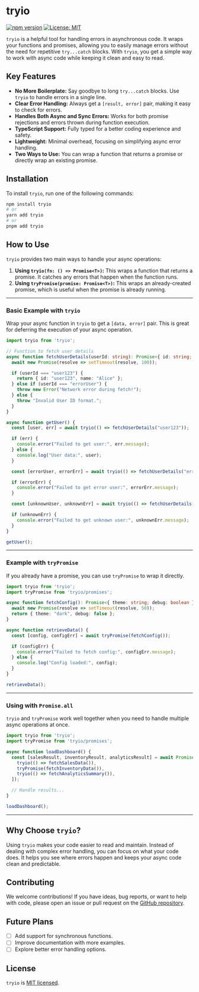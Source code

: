 # tryio

[![npm version](https://badge.fury.io/js/tryio.svg)](https://www.npmjs.com/package/tryio)
[![License: MIT](https://img.shields.io/badge/License-MIT-yellow.svg)](https://opensource.org/licenses/MIT)

`tryio` is a helpful tool for handling errors in asynchronous code. It wraps your functions and promises, allowing you to easily manage errors without the need for repetitive `try...catch` blocks. With `tryio`, you get a simple way to work with async code while keeping it clean and easy to read.

## Key Features

- **No More Boilerplate:** Say goodbye to long `try...catch` blocks. Use `tryio` to handle errors in a single line.
- **Clear Error Handling:** Always get a `[result, error]` pair, making it easy to check for errors.
- **Handles Both Async and Sync Errors:** Works for both promise rejections and errors thrown during function execution.
- **TypeScript Support:** Fully typed for a better coding experience and safety.
- **Lightweight:** Minimal overhead, focusing on simplifying async error handling.
- **Two Ways to Use:** You can wrap a function that returns a promise or directly wrap an existing promise.

## Installation

To install `tryio`, run one of the following commands:

```bash
npm install tryio
# or
yarn add tryio
# or
pnpm add tryio
```

## How to Use

`tryio` provides two main ways to handle your async operations:

1. **Using `tryio(fn: () => Promise<T>)`:** This wraps a function that returns a promise. It catches any errors that happen when the function runs.
2. **Using `tryPromise(promise: Promise<T>)`:** This wraps an already-created promise, which is useful when the promise is already running.

---

### Basic Example with `tryio`

Wrap your async function in `tryio` to get a `[data, error]` pair. This is great for deferring the execution of your async operation.

```typescript
import tryio from 'tryio';

// Function to fetch user details
async function fetchUserDetails(userId: string): Promise<{ id: string; name: string }> {
  await new Promise(resolve => setTimeout(resolve, 100));

  if (userId === "user123") {
    return { id: "user123", name: "Alice" };
  } else if (userId === "errorUser") {
    throw new Error("Network error during fetch!");
  } else {
    throw "Invalid User ID format.";
  }
}

async function getUser() {
  const [user, err] = await tryio(() => fetchUserDetails("user123"));

  if (err) {
    console.error("Failed to get user:", err.message);
  } else {
    console.log("User data:", user);
  }

  const [errorUser, errorErr] = await tryio(() => fetchUserDetails("errorUser"));

  if (errorErr) {
    console.error("Failed to get error user:", errorErr.message);
  }

  const [unknownUser, unknownErr] = await tryio(() => fetchUserDetails("unknownUser"));

  if (unknownErr) {
    console.error("Failed to get unknown user:", unknownErr.message);
  }
}

getUser();
```

---

### Example with `tryPromise`

If you already have a promise, you can use `tryPromise` to wrap it directly.

```typescript
import tryio from 'tryio';
import tryPromise from 'tryio/promises';

async function fetchConfig(): Promise<{ theme: string; debug: boolean }> {
  await new Promise(resolve => setTimeout(resolve, 50));
  return { theme: "dark", debug: false };
}

async function retrieveData() {
  const [config, configErr] = await tryPromise(fetchConfig());

  if (configErr) {
    console.error("Failed to fetch config:", configErr.message);
  } else {
    console.log("Config loaded:", config);
  }
}

retrieveData();
```

---

### Using with `Promise.all`

`tryio` and `tryPromise` work well together when you need to handle multiple async operations at once.

```typescript
import tryio from 'tryio';
import tryPromise from 'tryio/promises';

async function loadDashboard() {
  const [salesResult, inventoryResult, analyticsResult] = await Promise.all([
    tryio(() => fetchSalesData()),
    tryPromise(fetchInventoryData()),
    tryio(() => fetchAnalyticsSummary()),
  ]);

  // Handle results...
}

loadDashboard();
```

---

## Why Choose `tryio`?

Using `tryio` makes your code easier to read and maintain. Instead of dealing with complex error handling, you can focus on what your code does. It helps you see where errors happen and keeps your async code clean and predictable.

## Contributing

We welcome contributions! If you have ideas, bug reports, or want to help with code, please open an issue or pull request on the [GitHub repository](https://github.com/EllyBax/tryio.git).

## Future Plans

- [ ] Add support for synchronous functions.
- [ ] Improve documentation with more examples.
- [ ] Explore better error handling options.

## License

`tryio` is [MIT licensed](LICENSE).